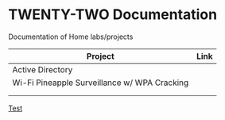 # TWENTY-TWO Documentation

Documentation of Home labs/projects

| Project | Link |
| ------- | ---- |
| Active Directory | |[Hello](www.google.com)|
| Wi-Fi Pineapple Surveillance w/ WPA Cracking | | Link |
| | | |
| | | |


[Test](www.google.com)
